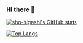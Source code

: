 ### Hi there 👋

[![sho-higashi's GitHub stats](https://github-readme-stats.vercel.app/api?username=sho-higashi&theme=vue-dark&show_icons=true)](https://github.com/mo-ri-regen/github-readme-stats)

[![Top Langs](https://github-readme-stats.vercel.app/api/top-langs/?username=sho-higashi&theme=vue-dark&show_icons=true&layout=compact)](https://github.com/mo-ri-regen/github-readme-stats)

<!--
**sho-higashi/sho-higashi** is a ✨ _special_ ✨ repository because its `README.md` (this file) appears on your GitHub profile.

Here are some ideas to get you started:

- 🔭 I’m currently working on ...
- 🌱 I’m currently learning ...
- 👯 I’m looking to collaborate on ...
- 🤔 I’m looking for help with ...
- 💬 Ask me about ...
- 📫 How to reach me: ...
- 😄 Pronouns: ...
- ⚡ Fun fact: ...
-->
